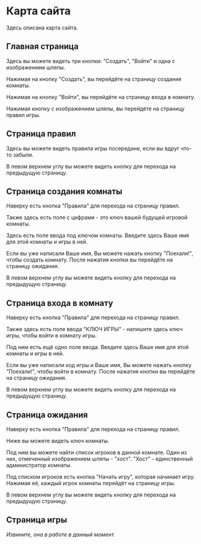 # Карта сайта
Здесь описана карта сайта.

## Главная страница
Здесь вы можете видеть три кнопки: "Создать", "Войти" и одна с изображением шляпы.

Нажимая на кнопку "Создать", вы перейдёте на страницу создания комнаты.

Нажимая на кнопку "Войти", вы перейдёте на страницу входа в комнату.

Нажимая кнопку с изображением шляпы, вы перейдёте на страницу правил игры.

## Страница правил
Здесь вы можете видеть правила игры посередине, если вы вдруг что-то забыли.

В левом верхнем углу вы можете видеть кнопку для перехода на предыдущую страницу.

## Страница создания комнаты
Наверху есть кнопка "Правила" для перехода на страницу правил.

Также здесь есть поле с цифрами - это ключ вашей будущей игровой комнаты.

Здесь есть поле ввода под ключом комнаты.
Введите здесь Ваше имя для этой комнаты и игры в ней.

Если вы уже написали Ваше имя, Вы можете нажать кнопку "Поехали!", чтобы создать комнату.
После нажатия кнопки вы перейдёте на страницу ожидания.

В левом верхнем углу вы можете видеть кнопку для перехода на предыдущую страницу.

## Страница входа в комнату
Наверху есть кнопка "Правила" для перехода на страницу правил.

Также здесь есть поле ввода "КЛЮЧ ИГРЫ" - напишите здесь ключ игры, чтобы войти в комнату игры.

Под ним есть ещё одно поле ввода.
Введите здесь Ваше имя для этой комнаты и игры в ней.

Если вы уже написали код игры и Ваше имя, Вы можете нажать кнопку "Поехали!", чтобы войти в комнату.
После нажатия кнопки вы перейдёте на страницу ожидания.

В левом верхнем углу вы можете видеть кнопку для перехода на предыдущую страницу.

## Страница ожидания
Наверху есть кнопка "Правила" для перехода на страницу правил.

Ниже вы можете видеть ключ комнаты.

Под ним вы можете найти список игроков в данной комнате.
Один из них, отмеченный изображением шляпы - "хост".
"Хост" - единственный администратор комнаты.

Под списком игроков есть кнопка "Начать игру", которая начинает игру.
Нажимая её, каждый игрок комнаты перейдёт на страницу игры.

В левом верхнем углу вы можете видеть кнопку для перехода на предыдущую страницу.

## Страница игры
*Извините, она в работе в данный момент.*